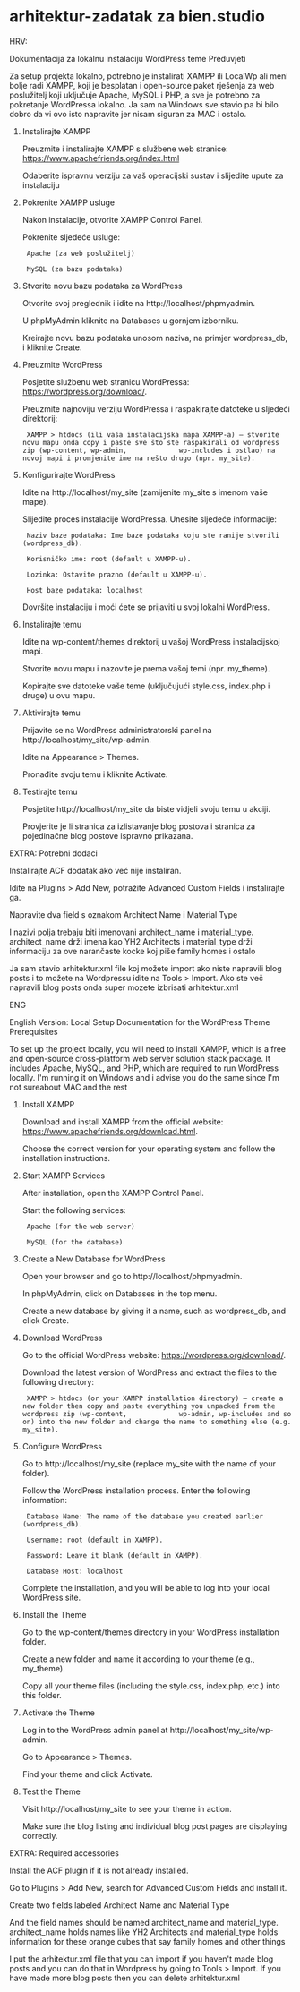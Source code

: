 # arhitektur-zadatak za bien.studio

HRV:

Dokumentacija za lokalnu instalaciju WordPress teme
Preduvjeti

Za setup projekta lokalno, potrebno je instalirati XAMPP ili LocalWp ali meni bolje radi XAMPP, koji je besplatan i open-source paket rješenja za web poslužitelj koji uključuje Apache, MySQL i PHP, a sve je potrebno za pokretanje WordPressa lokalno. Ja sam na Windows sve stavio pa bi bilo dobro da vi ovo isto napravite jer nisam siguran za MAC i ostalo.

1. Instalirajte XAMPP

    Preuzmite i instalirajte XAMPP s službene web stranice: https://www.apachefriends.org/index.html

    Odaberite ispravnu verziju za vaš operacijski sustav i slijedite upute za instalaciju 

2. Pokrenite XAMPP usluge

    Nakon instalacije, otvorite XAMPP Control Panel.

    Pokrenite sljedeće usluge:

        Apache (za web poslužitelj)

        MySQL (za bazu podataka)

3. Stvorite novu bazu podataka za WordPress

    Otvorite svoj preglednik i idite na http://localhost/phpmyadmin.

    U phpMyAdmin kliknite na Databases u gornjem izborniku.

    Kreirajte novu bazu podataka unosom naziva, na primjer wordpress_db, i kliknite Create.

4. Preuzmite WordPress

    Posjetite službenu web stranicu WordPressa: https://wordpress.org/download/.

    Preuzmite najnoviju verziju WordPressa i raspakirajte datoteke u sljedeći direktorij:

        XAMPP > htdocs (ili vaša instalacijska mapa XAMPP-a) — stvorite novu mapu onda copy i paste sve što ste raspakirali od wordpress zip (wp-content, wp-admin,             wp-includes i ostlao) na novoj mapi i promjenite ime na nešto drugo (npr. my_site).

6. Konfigurirajte WordPress

    Idite na http://localhost/my_site (zamijenite my_site s imenom vaše mape).

    Slijedite proces instalacije WordPressa. Unesite sljedeće informacije:

        Naziv baze podataka: Ime baze podataka koju ste ranije stvorili (wordpress_db).

        Korisničko ime: root (default u XAMPP-u).

        Lozinka: Ostavite prazno (default u XAMPP-u).

        Host baze podataka: localhost

    Dovršite instalaciju i moći ćete se prijaviti u svoj lokalni WordPress.
   

7. Instalirajte temu

    Idite na wp-content/themes direktorij u vašoj WordPress instalacijskoj mapi.

    Stvorite novu mapu i nazovite je prema vašoj temi (npr. my_theme).

    Kopirajte sve datoteke vaše teme (uključujući style.css, index.php i druge) u ovu mapu.

8. Aktivirajte temu

    Prijavite se na WordPress administratorski panel na http://localhost/my_site/wp-admin.

    Idite na Appearance > Themes.

    Pronađite svoju temu i kliknite Activate.

9. Testirajte temu

    Posjetite http://localhost/my_site da biste vidjeli svoju temu u akciji.

    Provjerite je li stranica za izlistavanje blog postova i stranica za pojedinačne blog postove ispravno prikazana.



EXTRA: Potrebni dodaci

   Instalirajte ACF dodatak ako već nije instaliran.

   Idite na Plugins > Add New, potražite Advanced Custom Fields i instalirajte ga.

   Napravite dva field s oznakom Architect Name i Material Type

   I nazivi polja trebaju biti imenovani architect_name i material_type. architect_name drži imena kao YH2 Architects i material_type drži informaciju za ove 
   narančaste kocke koj piše family homes i ostalo 

   Ja sam stavio arhitektur.xml file koj možete import ako niste napravili blog posts i to možete na Wordpressu idite na Tools > Import. Ako ste več napravili blog        posts onda super mozete izbrisati arhitektur.xml


ENG

English Version:
Local Setup Documentation for the WordPress Theme
Prerequisites

To set up the project locally, you will need to install XAMPP, which is a free and open-source cross-platform web server solution stack package. It includes Apache, MySQL, and PHP, which are required to run WordPress locally. I'm running it on Windows and i advise you do the same since I'm not sureabout MAC and the rest

1. Install XAMPP

    Download and install XAMPP from the official website: https://www.apachefriends.org/download.html.

    Choose the correct version for your operating system and follow the installation instructions.

2. Start XAMPP Services

    After installation, open the XAMPP Control Panel.

    Start the following services:

        Apache (for the web server)

        MySQL (for the database)

3. Create a New Database for WordPress

    Open your browser and go to http://localhost/phpmyadmin.

    In phpMyAdmin, click on Databases in the top menu.

    Create a new database by giving it a name, such as wordpress_db, and click Create.

4. Download WordPress

    Go to the official WordPress website: https://wordpress.org/download/.

    Download the latest version of WordPress and extract the files to the following directory:

        XAMPP > htdocs (or your XAMPP installation directory) — create a new folder then copy and paste everything you unpacked from the wordpress zip (wp-content,             wp-admin, wp-includes and so on) into the new folder and change the name to something else (e.g. my_site).

5. Configure WordPress

    Go to http://localhost/my_site (replace my_site with the name of your folder).

    Follow the WordPress installation process. Enter the following information:

        Database Name: The name of the database you created earlier (wordpress_db).

        Username: root (default in XAMPP).

        Password: Leave it blank (default in XAMPP).

        Database Host: localhost

    Complete the installation, and you will be able to log into your local WordPress site.


7. Install the Theme

    Go to the wp-content/themes directory in your WordPress installation folder.

    Create a new folder and name it according to your theme (e.g., my_theme).

    Copy all your theme files (including the style.css, index.php, etc.) into this folder.

8. Activate the Theme

    Log in to the WordPress admin panel at http://localhost/my_site/wp-admin.

    Go to Appearance > Themes.

    Find your theme and click Activate.

9. Test the Theme

    Visit http://localhost/my_site to see your theme in action.

    Make sure the blog listing and individual blog post pages are displaying correctly.


EXTRA: Required accessories

   Install the ACF plugin if it is not already installed.

   Go to Plugins > Add New, search for Advanced Custom Fields and install it.

   Create two fields labeled Architect Name and Material Type

   And the field names should be named architect_name and material_type. architect_name holds names like YH2 Architects and material_type holds information for these 
   orange cubes that say family homes and other things 

   I put the arhitektur.xml file that you can import if you haven't made blog posts and you can do that in Wordpress by going to Tools > Import. If you have made more     blog posts then you can delete arhitektur.xml
